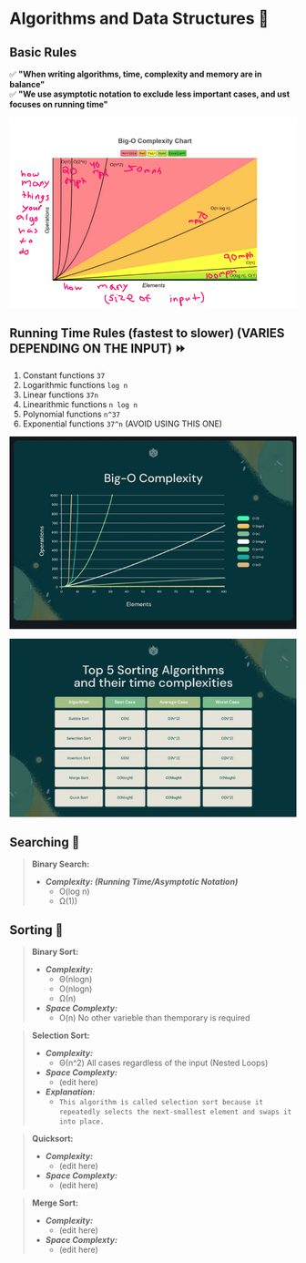 # Algorithms and Data Structures 🥇

## Basic Rules
✅ **"When writing algorithms, time, complexity and memory are in balance"** <br>
✅ **"We use asymptotic notation to exclude less important cases, and ust focuses on running time"**

<p align="center">
  <img src="assets/complexity.png" />
</p>

## Running Time Rules (fastest to slower) (VARIES DEPENDING ON THE INPUT) ⏩
1. Constant functions `37`
2. Logarithmic functions `log n`
3. Linear functions `37n`
4. Linearithmic functions `n log n`
5. Polynomial functions `n^37`
6. Exponential functions `37^n` (AVOID USING THIS ONE)

<p align="center">
  <img src="assets/graph.jpeg" />
</p>

<p align="center">
  <img src="assets/sorting_table.jpeg" />
</p>

## Searching 🔎
> **Binary Search:** 
> - **_Complexity: (Running Time/Asymptotic Notation)_** 
>   - O(log n) 
>   - Ω(1))

## Sorting 🔀
> **Binary Sort:** 
> - **_Complexity:_** 
>   - Θ(nlogn) 
>   - O(nlogn) 
>   - Ω(n)
> - **_Space Complexty:_** 
>   - O(n) No other varieble than themporary is required

> **Selection Sort:** 
> - **_Complexity:_** 
>   - Θ(n^2) All cases regardless of the input (Nested Loops)
> - **_Space Complexty:_** 
>   - (edit here)
> - **_Explanation:_**
>   - `This algorithm is called selection sort because it repeatedly selects the next-smallest element and swaps it into place.`


> **Quicksort:**
> - **_Complexity:_** 
>   - (edit here)
> - **_Space Complexty:_** 
>   - (edit here)

> **Merge Sort:**
> - **_Complexity:_** 
>   - (edit here)
> - **_Space Complexty:_** 
>   - (edit here)

